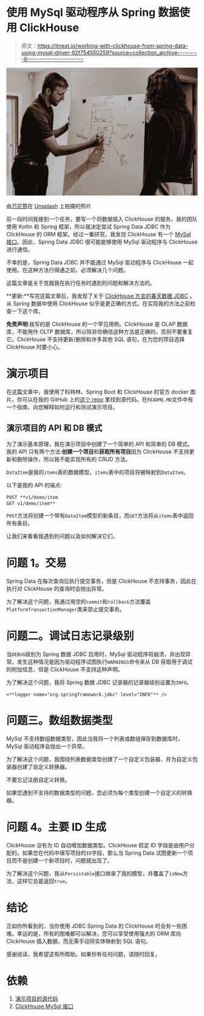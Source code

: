 # 使用 MySql 驱动程序从 Spring 数据使用 ClickHouse

> 原文：<https://itnext.io/working-with-clickhouse-from-spring-data-using-mysql-driver-92f754550259?source=collection_archive---------6----------------------->

![](img/5f4e0fabd4c5d9fe5a38389ce40327d4.png)

由[万花筒](https://unsplash.com/@kaleidico)在 [Unsplash](https://unsplash.com) 上拍摄的照片

前一段时间我接到一个任务，要写一个将数据插入 ClickHouse 的服务。我的团队使用 Kotlin 和 Spring 框架，所以我决定尝试 Spring Data JDBC 作为 ClickHouse 的 ORM 框架。经过一番研究，我发现 ClickHouse 有一个 [MySql 接口](https://clickhouse.tech/docs/en/interfaces/mysql/)。因此，Spring Data JDBC 很可能能够使用 MySql 驱动程序与 ClickHouse 进行通信。

不幸的是，Spring Data JDBC 并不能通过 MySql 驱动程序与 ClickHouse 一起使用。在这种方法行得通之前，必须解决几个问题。

这篇文章是关于克服我在执行任务时遇到的问题和解决方法的。

**更新:**写完这篇文章后，我发现了关于 [ClickHouse 方言的春天数据 JDBC](https://github.com/pelenthium/clickhouse-dialect-spring-boot-starter) 。从 Spring 数据中使用 ClickHouse 似乎是更正确的方式。在实现我的方法之前检查一下这个库。

**免责声明**:我写的是 ClickHouse 的一个罕见用例。ClickHouse 是 OLAP 数据库，不能用作 OLTP 数据库，所以除非你确信这种方法是正确的，否则不要重复它。ClickHouse 不支持更新/删除和许多其他 SQL 语句，在为您的项目选择 ClickHouse 时要小心。

# 演示项目

在这篇文章中，我使用了科特林、Spring Boot 和 ClickHouse 的官方 docker 图片。你可以在我的 GitHub 上的[这个 repo](https://github.com/Jaitl/clickhouse-spring-data-demo) 里找到源代码。在`README.MD`文件中有一个指南，向您解释如何运行和测试演示项目。

## 演示项目的 API 和 DB 模式

为了演示基本原理，我在演示项目中创建了一个简单的 API 和简单的 DB 模式。我的 API 只有两个方法:**创建一个项目**和**获取所有项目**因为 ClickHouse 不支持更新和删除操作，所以我不能实现所有的 CRUD 方法。

`DataItem`是我的`items`表的数据模型。`items`表中的项目将被映射到`DataItem`。

以下是我的 API 的端点:

```
POST **v1/demo/item
GET v1/demo/item**
```

`POST`方法将创建一个带有`DataItem`模型的新条目，而`GET`方法将从`items`表中返回所有条目。

让我们来看看我遇到的问题以及如何解决它们。

# 问题 1。交易

Spring Data 在每次查询后执行提交事务，但是 ClickHouse 不支持事务，因此在执行对 ClickHouse 的查询时会抛出异常。

为了解决这个问题，我通过用空的`commit`和`rollback`方法覆盖`PlatformTransactionManager`类来禁止提交事务。

# 问题二。调试日志记录级别

当`DEBUG`级别为 Spring 数据 JDBC 启用时，MySql 驱动程序将崩溃，并出现异常。发生这种情况是因为驱动程序试图执行`WARNINGS`命令来从 DB 获取用于调试的附加信息，但是 ClickHouse 不支持这种声明。

为了解决这个问题，我将 Spring 数据 JDBC 记录器的记录器级别设置为`INFO`。

```
<**logger name="org.springframework.jdbc" level="INFO"** />
```

# 问题三。数组数据类型

MySql 不支持数组数据类型，因此当我将一个列表或数组保存到数据库时，MySql 驱动程序会抛出一个异常。

为了解决这个问题，我围绕列表数据类型创建了一个自定义包装器，并为自定义包装器创建了自定义转换器。

不要忘记注册自定义转换。

如果您遇到不支持的数据类型的问题，您必须为每个类型创建一个自定义的转换器。

# 问题 4。主要 ID 生成

ClickHouse 没有为 ID 自动增加数据类型。ClickHouse 假定 ID 字段是由用户分配的。如果您在代码中填写项目的`ID`字段，那么当 Spring Data 试图更新一个项目而不是创建一个新项目时，问题就出现了。

为了解决这个问题，我从`Persistable`接口继承了我的模型，并覆盖了`isNew`方法，这样它总是返回`true`。

# 结论

正如你所看到的，当你使用 JDBC Spring Data 的 ClickHouse 时会有一些困难。幸运的是，所有的困难都可以解决，您可以享受使用强大的 ORM 库向 ClickHouse 插入数据，而无需手动将实体映射到 SQL 语句。

感谢阅读。我希望这有所帮助。如果你有任何问题，请随时回复。

# 依赖

1.  [演示项目的源代码](https://github.com/Jaitl/clickhouse-spring-data-demo)
2.  [ClickHouse MySql 接口](https://clickhouse.tech/docs/en/interfaces/mysql/)